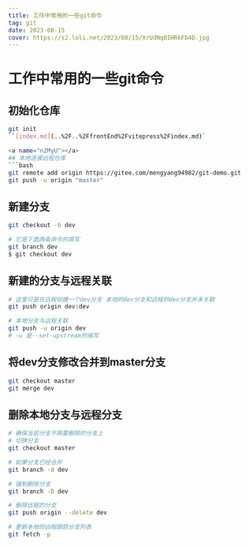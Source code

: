```yaml
---
title: 工作中常用的一些git命令
tag: git
date: 2023-08-15
cover: https://s2.loli.net/2023/08/15/XrUdNqOIHRkFb4D.jpg
---
```


# 工作中常用的一些git命令

<a name="s6vIa"></a>
## 初始化仓库
```bash
git init
``[index.md](..%2F..%2FfrontEnd%2Fvitepress%2Findex.md)`

<a name="n2MyU"></a>
## 本地连接远程仓库
```bash
git remote add origin https://gitee.com/mengyang94982/git-demo.git
git push -u origin "master"
```

<a name="ZT4QS"></a>
## 新建分支
```bash
git checkout -b dev

# 它是下面两条命令的简写
git branch dev
$ git checkout dev
```

<a name="ZDDyQ"></a>
## 新建的分支与远程关联
```bash
# 这里只是在远程创建一个dev分支 本地的dev分支和远程的dev分支并未关联
git push origin dev:dev

# 本地分支与远程关联
git push -u origin dev
# -u 是--set-upstream的缩写
```

<a name="xQneI"></a>
## 将dev分支修改合并到master分支
```bash
git checkout master
git merge dev
```

<a name="aEchf"></a>
## 删除本地分支与远程分支
```bash
# 确保当前分支不再要删除的分支上
# 切换分支
git checkout master

# 如果分支已经合并
git branch -d dev

# 强制删除分支
git branch -D dev

# 删除远程的分支
git push origin --delete dev

# 更新本地的远程跟踪分支列表
git fetch -p
```

